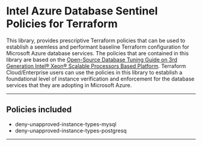 # Intel Azure Database Sentinel Policies for Terraform

This library, provides prescriptive Terraform policies that can be used to establish a seemless and performant baseline Terraform configuration for Microsoft Azure database services. The policies that are contained in this library are based on the [Open-Source Database Tuning Guide on 3rd Generation Intel® Xeon® Scalable Processors Based Platform](https://www.intel.com/content/dam/develop/external/us/en/documents/Open-Source-Database-Tuning-Guide-on-3rd-Generation-Intel-Xeon-Scalable-Processors.pdf). Terraform Cloud/Enterprise users can use the policies in this library to establish a foundational level of instance verification and enforcement for the database services that they are adopting in Microsoft Azure.

---

## Policies included

- deny-unapproved-instance-types-mysql
- deny-unapproved-instance-types-postgresq

---
